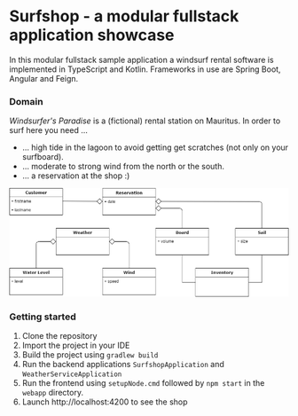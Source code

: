 # Surfshop - a modular fullstack application showcase
 In this modular fullstack sample application a windsurf rental software is implemented in TypeScript and Kotlin. Frameworks in use are Spring Boot, Angular and Feign.

### Domain

*Windsurfer's Paradise* is a (fictional) rental station on Mauritus. In order to surf here you need ...
- ... high tide in the lagoon to avoid getting get scratches (not only on your surfboard).
- ... moderate to strong wind from the north or the south.
- ... a reservation at the shop :)  

![domain](domain.png)


### Getting started

1. Clone the repository
2. Import the project in your IDE
3. Build the project using `gradlew build`
4. Run the backend applications `SurfshopApplication` and `WeatherServiceApplication`
5. Run the frontend using `setupNode.cmd` followed by `npm start` in the `webapp` directory.
6. Launch http://localhost:4200 to see the shop 
